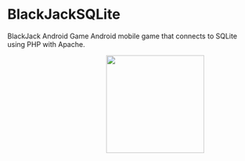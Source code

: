 # BlackJackSQLite
BlackJack Android Game 
Android mobile game that connects to SQLite using PHP with Apache.

<p align="center">
<img  src="https://chrisyou-backup-website.s3.amazonaws.com/assets/BlackJack.png" width="200" width="400" style="position:relative;left:50"/>
</p>
